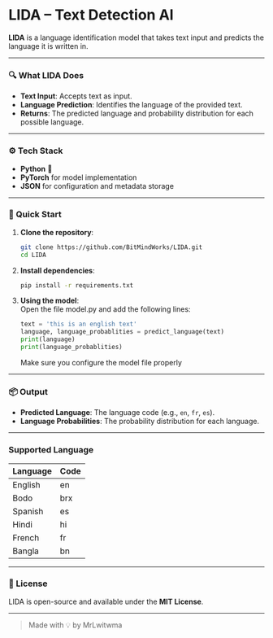 # LIDA – Text Detection AI

**LIDA** is a language identification model that takes text input and predicts the language it is written in.

---

### 🔍 What LIDA Does

- **Text Input**: Accepts text as input.
- **Language Prediction**: Identifies the language of the provided text.
- **Returns**: The predicted language and probability distribution for each possible language.

---

### ⚙️ Tech Stack

- **Python** 🐍
- **PyTorch** for model implementation
- **JSON** for configuration and metadata storage

---

### 🚀 Quick Start

1. **Clone the repository**:

    ```bash
    git clone https://github.com/BitMindWorks/LIDA.git
    cd LIDA
    ```

2. **Install dependencies**:

    ```bash
    pip install -r requirements.txt
    ```

3. **Using the model**:  
   Open the file model.py and add the following lines:

    ```python
    text = 'this is an english text'
    language, language_probablities = predict_language(text)
    print(language)
    print(language_probablities)
    ```

    Make sure you configure the model file properly

---

### 📦 Output

- **Predicted Language**: The language code (e.g., `en`, `fr`, `es`).
- **Language Probabilities**: The probability distribution for each language.

---

### Supported Language

| Language | Code |
|----------|----------|
| English | en |
| Bodo | brx |
| Spanish | es |
| Hindi | hi |
| French | fr |
| Bangla | bn |

---

### 📄 License

LIDA is open-source and available under the **MIT License**.

---

> Made with 💡 by MrLwitwma
